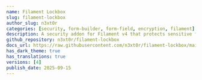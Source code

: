 ```yaml
---
name: Filament Lockbox
slug: filament-lockbox
author_slug: n3xt0r
categories: [security, form-builder, form-field, encryption, filament]
description: A security addon for Filament v4 that protects sensitive fields with user-bound encryption keys (Split-Key, TOTP, crypto password or Passkeys).
github_repository: n3xt0r/filament-lockbox
docs_url: https://raw.githubusercontent.com/n3xt0r/filament-lockbox/main/README.md
has_dark_theme: true
has_translations: true
versions: [4]
publish_date: 2025-09-15
---
```

